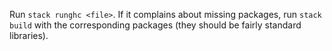 Run `stack runghc <file>`. If it complains about missing packages, run `stack build` with the corresponding packages (they should be fairly standard libraries).
